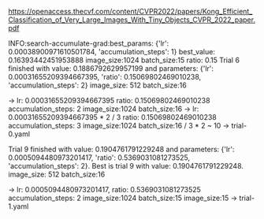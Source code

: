https://openaccess.thecvf.com/content/CVPR2022/papers/Kong_Efficient_Classification_of_Very_Large_Images_With_Tiny_Objects_CVPR_2022_paper.pdf

INFO:search-accumulate-grad:best_params: {'lr': 0.00038900971610501784, 'accumulation_steps': 1} best_value: 0.16393442451953888 image_size:1024 batch_size:15 ratio: 0.15
Trial 6 finished with value: 0.1886792629957199 and parameters: {'lr': 0.00031655209394667395, 'ratio': 0.15069802469010238, 'accumulation_steps': 2} image_size: 512 batch_size:16

-> lr: 0.00031655209394667395 ratio: 0.15069802469010238 accumulation_steps: 2 image_size:1024 batch_size:16
-> lr: 0.00031655209394667395 * 2 / 3 ratio: 0.15069802469010238 accumulation_steps: 3 image_size:1024 batch_size:16 / 3 * 2 ~ 10
-> trial-0.yaml

Trial 9 finished with value: 0.1904761791229248 and parameters: {'lr': 0.0005094480973201417, 'ratio': 0.5369031081273525, 'accumulation_steps': 2}. Best is trial 9 with value: 0.1904761791229248. image_size: 512 batch_size:16

-> lr: 0.0005094480973201417, ratio: 0.5369031081273525 accumulation_steps: 2 image_size:1024 batch_size:15 image_size:15
-> trial-1.yaml
